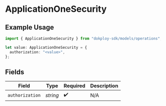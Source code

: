 # ApplicationOneSecurity

## Example Usage

```typescript
import { ApplicationOneSecurity } from "dokploy-sdk/models/operations";

let value: ApplicationOneSecurity = {
  authorization: "<value>",
};
```

## Fields

| Field              | Type               | Required           | Description        |
| ------------------ | ------------------ | ------------------ | ------------------ |
| `authorization`    | *string*           | :heavy_check_mark: | N/A                |